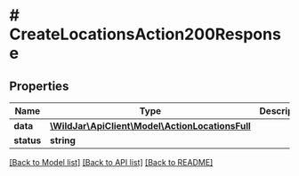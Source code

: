 # # CreateLocationsAction200Response

## Properties

Name | Type | Description | Notes
------------ | ------------- | ------------- | -------------
**data** | [**\WildJar\ApiClient\Model\ActionLocationsFull**](ActionLocationsFull.md) |  | [optional]
**status** | **string** |  | [optional]

[[Back to Model list]](../../README.md#models) [[Back to API list]](../../README.md#endpoints) [[Back to README]](../../README.md)
